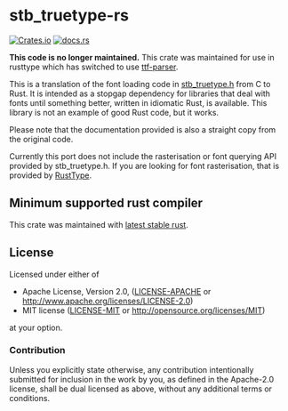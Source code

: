 # stb_truetype-rs

[![Crates.io](https://img.shields.io/crates/v/stb_truetype.svg)](https://crates.io/crates/stb_truetype)
[![docs.rs](https://docs.rs/stb_truetype/badge.svg)](https://docs.rs/stb_truetype/)

**This code is no longer maintained.** This crate was maintained for use in rusttype which has switched to use [ttf-parser](https://crates.io/crates/ttf-parser).

This is a translation of the font loading code in
[stb_truetype.h](https://github.com/nothings/stb/blob/master/stb_truetype.h)
from C to Rust. It is intended as a stopgap dependency for libraries that deal
with fonts until something better, written in idiomatic Rust, is available. This
library is not an example of good Rust code, but it works.

Please note that the documentation provided is also a straight copy from the
original code.

Currently this port does not include the rasterisation or font querying API
provided by stb_truetype.h. If you are looking for font rasterisation, that is
provided by [RustType](https://gitlab.redox-os.org/redox-os/rusttype).

## Minimum supported rust compiler
This crate was maintained with [latest stable rust](https://gist.github.com/alexheretic/d1e98d8433b602e57f5d0a9637927e0c).

## License

Licensed under either of

 * Apache License, Version 2.0, ([LICENSE-APACHE](LICENSE-APACHE) or
   http://www.apache.org/licenses/LICENSE-2.0)
 * MIT license ([LICENSE-MIT](LICENSE-MIT) or
   http://opensource.org/licenses/MIT)

at your option.

### Contribution

Unless you explicitly state otherwise, any contribution intentionally submitted
for inclusion in the work by you, as defined in the Apache-2.0 license, shall be
dual licensed as above, without any additional terms or conditions.
